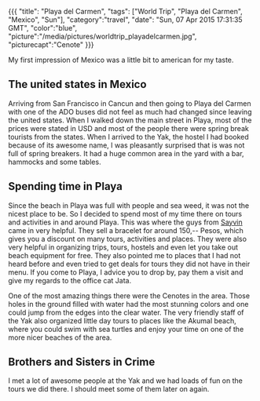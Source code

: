 {{{
  "title": "Playa del Carmen",
  "tags": ["World Trip", "Playa del Carmen", "Mexico", "Sun"],
  "category":"travel",
  "date": "Sun, 07 Apr 2015 17:31:35 GMT",
  "color":"blue",
  "picture":"/media/pictures/worldtrip_playadelcarmen.jpg",
  "picturecapt":"Cenote"
}}}

My first impression of Mexico was a little bit to american for my taste.
<!--more-->
## The united states in Mexico
Arriving from San Francisco in Cancun and then going to Playa del Carmen with one of the ADO buses did not feel as much had changed since
leaving the united states. When I walked down the main street in Playa, most of the prices were stated in USD and most of the people there
were spring break tourists from the states. When I arrived to the Yak, the hostel I had booked because of its awesome name, I was pleasantly
surprised that is was not full of spring breakers. It had a huge common area in the yard with a bar, hammocks and some tables.


## Spending time in Playa
Since the beach in Playa was full with people and sea weed, it was not the nicest place to be. So I decided to spend most of my time there
on tours and activities in and around Playa. This was where the guys from [Sayvin](http://sayvin.com/) came in very helpful. They sell a
bracelet for around 150,-- Pesos, which gives you a discount on many tours, activities and places. They were also very helpful in organizing
trips, tours, hostels and even let you take out beach equipment for free. They also pointed me to places that I had not heard before and
even tried to get deals for tours they did not have in their menu. If you come to Playa, I advice you to drop by, pay them a visit and give
my regards to the office cat Jata.

One of the most amazing things there were the Cenotes in the area. Those holes in the ground filled with water had the most stunning
colors and one could jump from the edges into the clear water. The very friendly staff of the Yak also organized little day tours to
places like the Akumal beach, where you could swim with sea turtles and enjoy your time on one of the more nicer beaches of the area.

## Brothers and Sisters in Crime
I met a lot of awesome people at the Yak and we had loads of fun on the tours we did there. I should meet some of them later on again.

<!--gallery:media/pictures/playadelcarmen-->

